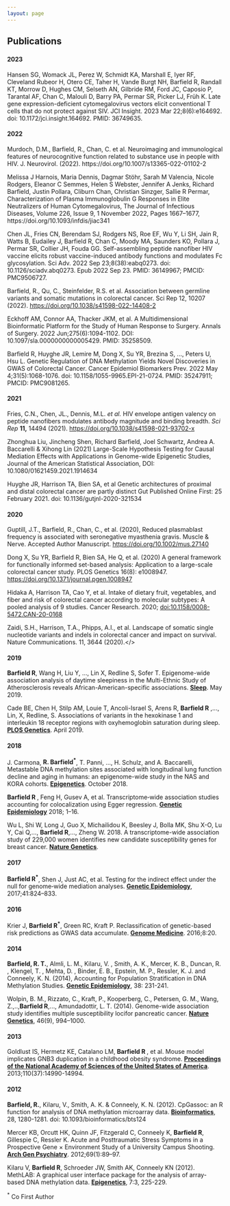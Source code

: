 ```yaml
---
layout: page
---
```


<html lang="en-us">

<h2>

Publications


<h4 id="2023">

2023
</h4>

<p>
Hansen SG, Womack JL, Perez W, Schmidt KA, Marshall E, Iyer RF, Cleveland Rubeor H, Otero CE, Taher H, Vande Burgt NH, Barfield R, Randall KT, Morrow D, Hughes CM, Selseth AN, Gilbride RM, Ford JC, Caposio P, Tarantal AF, Chan C, Malouli D, Barry PA, Permar SR, Picker LJ, Früh K. Late gene expression-deficient cytomegalovirus vectors elicit conventional T cells that do not protect against SIV. JCI Insight. 2023 Mar 22;8(6):e164692. doi: 10.1172/jci.insight.164692. PMID: 36749635.  
</p>
<h4 id="2022">


2022

</h4>

<p>
Murdoch, D.M., Barfield, R., Chan, C. et al. Neuroimaging and immunological features of neurocognitive function related to substance use in people with HIV. J. Neurovirol. (2022). https://doi.org/10.1007/s13365-022-01102-2
</p>

<p>
Melissa J Harnois, Maria Dennis, Dagmar Stöhr, Sarah M Valencia, Nicole Rodgers, Eleanor C Semmes, Helen S Webster, Jennifer A Jenks, Richard Barfield, Justin Pollara, Cliburn Chan, Christian Sinzger, Sallie R Permar, Characterization of Plasma Immunoglobulin G Responses in Elite Neutralizers of Human Cytomegalovirus, The Journal of Infectious Diseases, Volume 226, Issue 9, 1 November 2022, Pages 1667–1677, https://doi.org/10.1093/infdis/jiac341 
</p>

<p>
Chen JL, Fries CN, Berendam SJ, Rodgers NS, Roe EF, Wu Y, Li SH, Jain R, Watts B, Eudailey J, Barfield R, Chan C, Moody MA, Saunders KO, Pollara J, Permar SR, Collier JH, Fouda GG. Self-assembling peptide nanofiber HIV vaccine elicits robust vaccine-induced antibody functions and modulates Fc glycosylation. Sci Adv. 2022 Sep 23;8(38):eabq0273. doi: 10.1126/sciadv.abq0273. Epub 2022 Sep 23. PMID: 36149967; PMCID: PMC9506727.
</p>

<p>

Barfield, R., Qu, C., Steinfelder, R.S. et al. Association between germline variants and somatic mutations in colorectal cancer. Sci Rep 12, 10207 (2022). https://doi.org/10.1038/s41598-022-14408-2

</p>

<p>

Eckhoff AM, Connor AA, Thacker JKM, et al. A Multidimensional Bioinformatic Platform for the Study of Human Response to Surgery. Annals of Surgery. 2022 Jun;275(6):1094-1102. DOI: 10.1097/sla.0000000000005429. PMID: 35258509. 

</p>

<p>

Barfield R, Huyghe JR, Lemire M, Dong X, Su YR, Brezina S, ..., Peters U, Hsu L. Genetic Regulation of DNA Methylation Yields Novel Discoveries in GWAS of Colorectal Cancer. Cancer Epidemiol Biomarkers Prev. 2022 May 4;31(5):1068-1076. doi: 10.1158/1055-9965.EPI-21-0724. PMID: 35247911; PMCID: PMC9081265.

</p>

<h4 id="2021">

2021

</h4>

<p>

Fries, C.N., Chen, JL., Dennis, M.L. *et al.* HIV envelope antigen valency on peptide nanofibers modulates antibody magnitude and binding breadth. *Sci Rep* **11,** 14494 (2021). <https://doi.org/10.1038/s41598-021-93702-x>

</p>

<p>

Zhonghua Liu, Jincheng Shen, Richard Barfield, Joel Schwartz, Andrea A. Baccarelli & Xihong Lin (2021) Large-Scale Hypothesis Testing for Causal Mediation Effects with Applications in Genome-wide Epigenetic Studies, Journal of the American Statistical Association, DOI: 10.1080/01621459.2021.1914634

</p>

<p>

Huyghe JR, Harrison TA, Bien SA, et al Genetic architectures of proximal and distal colorectal cancer are partly distinct Gut Published Online First: 25 February 2021. doi: 10.1136/gutjnl-2020-321534

</p>

<h4 id="2020">

2020

</h4>

<p>

Guptill, J.T., Barfield, R., Chan, C., et al. (2020), Reduced plasmablast frequency is associated with seronegative myasthenia gravis. Muscle & Nerve. Accepted Author Manuscript. <https://doi.org/10.1002/mus.27140>

</p>

<p>

Dong X, Su YR, Barfield R, Bien SA, He Q, et al. (2020) A general framework for functionally informed set-based analysis: Application to a large-scale colorectal cancer study. PLOS Genetics 16(8): e1008947. <https://doi.org/10.1371/journal.pgen.1008947>

</p>

<p>

Hidaka A, Harrison TA, Cao Y, et al. Intake of dietary fruit, vegetables, and fiber and risk of colorectal cancer according to molecular subtypes: A pooled analysis of 9 studies. Cancer Research. 2020; <doi:10.1158/0008-5472.CAN-20-0168>

</p>

<p>

Zaidi, S.H., Harrison, T.A., Phipps, A.I., et al. Landscape of somatic single nucleotide variants and indels in colorectal cancer and impact on survival. Nature Communications. 11, 3644 (2020).\</\>

<h4 id="2019">

2019

</h4>

<p>

<b>Barfield R</b>, Wang H, Liu Y, …, Lin X, Redline S, Sofer T. Epigenome-wide association analysis of daytime sleepiness in the Multi-Ethnic Study of Atherosclerosis reveals African-American-specific associations. <a href="https://academic.oup.com/sleep/advance-article/doi/10.1093/sleep/zsz101/5492629"><b>Sleep</b></a>. May 2019.

</p>

<p>

Cade BE, Chen H, Stilp AM, Louie T, Ancoli-Israel S, Arens R, <b>Barfield R</b> ,..., Lin, X, Redline, S. Associations of variants in the hexokinase 1 and interleukin 18 receptor regions with oxyhemoglobin saturation during sleep. <a href="https://www.ncbi.nlm.nih.gov/pubmed/30990817"><b>PLOS Genetics</b></a>. April 2019.

</p>

<h4 id="2018">

2018

</h4>

<p>

J. Carmona, <b>R. Barfield<sup>\*</sup></b>, T. Panni, ..., H. Schulz, and A. Baccarelli, Metastable DNA methylation sites associated with longitudinal lung function decline and aging in humans: an epigenome-wide study in the NAS and KORA cohorts. <a href="https://www.ncbi.nlm.nih.gov/pubmed/30343628"><b>Epigenetics</b></a>. October 2018.

</p>

<p>

<b>Barfield R </b>, Feng H, Gusev A, et al. Transcriptome‐wide association studies accounting for colocalization using Egger regression. <a href="https://doi.org/10.1002/gepi.22131"><b>Genetic Epidemiology</b></a> 2018; 1–16.

</p>

<p>

Wu L, Shi W, Long J, Guo X, Michailidou K, Beesley J, Bolla MK, Shu X-O, Lu Y, Cai Q,..., <b>Barfield R</b>,..., Zheng W. 2018. A transcriptome-wide association study of 229,000 women identifies new candidate susceptibility genes for breast cancer. <a href="https://www.nature.com/articles/s41588-018-0132-x"><b>Nature Genetics</b></a>.

<p>

<h4 id="2017">

2017

</h4>

<p>

<b>Barfield R<sup>\*</sup></b>, Shen J, Just AC, et al. Testing for the indirect effect under the null for genome‐wide mediation analyses. <a href="https://doi.org/10.1002/gepi.22084"><b>Genetic Epidemiology</b></a>, 2017;41:824–833.

</p>

<h4 id="2016">

2016

</h4>

<p>

Krier J, <b>Barfield R<sup>\*</sup></b>, Green RC, Kraft P. Reclassification of genetic-based risk predictions as GWAS data accumulate. <a href="http://doi.org/10.1186/s13073-016-0272-5"><b>Genome Medicine</b></a>. 2016;8:20.

</p>

<h4 id="2014">

2014

</h4>

<p>

<b>Barfield, R. T.</b>, Almli, L. M., Kilaru, V. , Smith, A. K., Mercer, K. B., Duncan, R. , Klengel, T. , Mehta, D. , Binder, E. B., Epstein, M. P., Ressler, K. J. and Conneely, K. N. (2014), Accounting for Population Stratification in DNA Methylation Studies. <a href="https://doi.org/10.1002/gepi.21789"><b>Genetic Epidemiology</b></a>, 38: 231-241.

</p>

<p>

Wolpin, B. M., Rizzato, C., Kraft, P., Kooperberg, C., Petersen, G. M., Wang, Z.,..,<b>Barfield R</b>,..., Amundadottir, L. T. (2014). Genome-wide association study identifies multiple susceptibility locifor pancreatic cancer. <a href="http://doi.org/10.1038/ng.3052"><b>Nature Genetics</b></a>, 46(9), 994–1000.

</p>

<h4 id="2013">

2013

</h4>

<p>

Goldlust IS, Hermetz KE, Catalano LM, <b>Barfield R </b>, et al. Mouse model implicates GNB3 duplication in a childhood obesity syndrome. <a href="http://doi.org/10.1073/pnas.1305999110"><b>Proceedings of the National Academy of Sciences of the United States of America</b></a>. 2013;110(37):14990-14994.

</p>

<h4 id="2012">

2012

</h4>

<p>

<b>Barfield, R.</b>, Kilaru, V., Smith, A. K. & Conneely, K. N. (2012). CpGassoc: an R function for analysis of DNA methylation microarray data. <a href="https://academic.oup.com/bioinformatics/article/28/9/1280/312316"><b>Bioinformatics</b></a>, 28, 1280-1281. doi: 10.1093/bioinformatics/bts124

</p>

<p>

Mercer KB, Orcutt HK, Quinn JF, Fitzgerald C, Conneely K, <b>Barfield R</b>, Gillespie C, Ressler K. Acute and Posttraumatic Stress Symptoms in a Prospective Gene × Environment Study of a University Campus Shooting. <a href="https://jamanetwork.com/journals/jamapsychiatry/fullarticle/1107439"><b>Arch Gen Psychiatry</b></a>. 2012;69(1):89–97.

</p>

<p>

Kilaru V, <b>Barfield R</b>, Schroeder JW, Smith AK, Conneely KN (2012). MethLAB: A graphical user interface package for the analysis of array-based DNA methylation data. <a href="https://doi.org/10.4161/epi.7.3.19284"><b>Epigenetics</b></a>, 7:3, 225-229.

</p>

<sup>\*</sup> Co First Author
